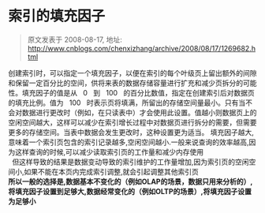 # 索引的填充因子 
> 原文发表于 2008-08-17, 地址: http://www.cnblogs.com/chenxizhang/archive/2008/08/17/1269682.html 


创建索引时，可以指定一个填充因子，以便在索引的每个叶级页上留出额外的间隙和保留一定百分比的空间，供将来表的数据存储容量进行扩充和减少页拆分的可能性。填充因子的值是从   0   到   100   的百分比数值，指定在创建索引后对数据页的填充比例。值为   100   时表示页将填满，所留出的存储空间量最小。只有当不会对数据进行更改时（例如，在只读表中）才会使用此设置。值越小则数据页上的空闲空间越大，这样可以减少在索引增长过程中对数据页进行拆分的需要，但需要更多的存储空间。当表中数据会发生更改时，这种设置更为适当。  填充因子越大,意味着一个索引页包含的索引记录越多,空闲空间越小.一般来说查询的效率越高,因为这样查询的时候,可以减少读取索引页的工作量和减少内存使用     
  但这样导致的结果是数据变动导致的索引维护的工作量增加,因为索引页的空闲空间小,如果不能在本页内完成索引调整,就会引起调整其他索引页     
**所以一般的选择是,数据基本不变化的（例如OLAP的场景，数据只用来分析的）,将填充因子设置到足够大,数据经常变化的（例如OLTP的场景）,将填充因子设置为足够小**



